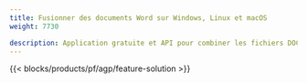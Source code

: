 ```yaml
---
title: Fusionner des documents Word sur Windows, Linux et macOS 
weight: 7730

description: Application gratuite et API pour combiner les fichiers DOC, DOCX, RTF, DOT, DOTX, DOTM
---
```


{{< blocks/products/pf/agp/feature-solution >}} 

